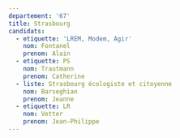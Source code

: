 ```yaml
---
departement: '67'
title: Strasbourg
candidats:
  - etiquette: 'LREM, Modem, Agir'
    nom: Fontanel
    prenom: Alain
  - etiquette: PS
    nom: Trautmann
    prenom: Catherine
  - liste: Strasbourg écologiste et citoyenne
    nom: Barseghian
    prenom: Jeanne
  - etiquette: LR
    nom: Vetter
    prenom: Jean-Philippe
---
```


